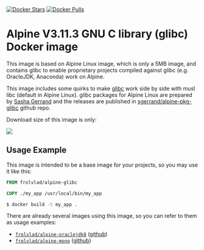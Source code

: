 [![Docker Stars](https://img.shields.io/docker/stars/frolvlad/alpine-glibc.svg?style=flat-square)](https://hub.docker.com/r/frolvlad/alpine-glibc/)
[![Docker Pulls](https://img.shields.io/docker/pulls/frolvlad/alpine-glibc.svg?style=flat-square)](https://hub.docker.com/r/frolvlad/alpine-glibc/)


Alpine V3.11.3 GNU C library (glibc) Docker image
=========================================

This image is based on Alpine Linux image, which is only a 5MB image, and contains glibc to enable
proprietary projects compiled against glibc (e.g. OracleJDK, Anaconda) work on Alpine.

This image includes some quirks to make [glibc](https://www.gnu.org/software/libc/) work side by
side with musl libc (default in Alpine Linux). glibc packages for Alpine Linux are prepared by
[Sasha Gerrand](https://github.com/sgerrand) and the releases are published in
[sgerrand/alpine-pkg-glibc](https://github.com/sgerrand/alpine-pkg-glibc) github repo.

Download size of this image is only:

[![](https://images.microbadger.com/badges/image/frolvlad/alpine-glibc.svg)](http://microbadger.com/images/frolvlad/alpine-glibc "Get your own image badge on microbadger.com")


Usage Example
-------------

This image is intended to be a base image for your projects, so you may use it like this:

```Dockerfile
FROM frolvlad/alpine-glibc

COPY ./my_app /usr/local/bin/my_app
```

```sh
$ docker build -t my_app .
```

There are already several images using this image, so you can refer to them as usage examples:

* [`frolvlad/alpine-oraclejdk8`](https://hub.docker.com/r/frolvlad/alpine-oraclejdk8/) ([github](https://github.com/frol/docker-alpine-oraclejdk8))
* [`frolvlad/alpine-mono`](https://hub.docker.com/r/frolvlad/alpine-mono/) ([github](https://github.com/frol/docker-alpine-mono))
